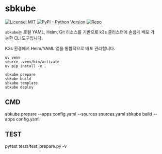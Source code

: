 # sbkube

[![License: MIT](https://img.shields.io/badge/License-MIT-yellow.svg)](LICENSE)
[![PyPI - Python Version](https://img.shields.io/pypi/pyversions/sbkube)]()
[![Repo](https://img.shields.io/badge/GitHub-kube--app--manaer-blue?logo=github)](https://github.com/ScriptonBasestar/kube-app-manaer)

`sbkube`는 로컬 YAML, Helm, Git 리소스를 기반으로 k3s 클러스터에 손쉽게 배포 가능한 CLI 도구입니다.


K3s 환경에서 Helm/YAML 앱을 통합적으로 배포 관리합니다.


```
uv venv
source .venv/bin/activate
uv pip install -e .

sbkube prepare
sbkube build
sbkube template
sbkube deploy
```


## CMD

sbkube prepare --apps config.yaml --sources sources.yaml
sbkube build --apps config.yaml


## TEST

pytest tests/test_prepare.py -v
